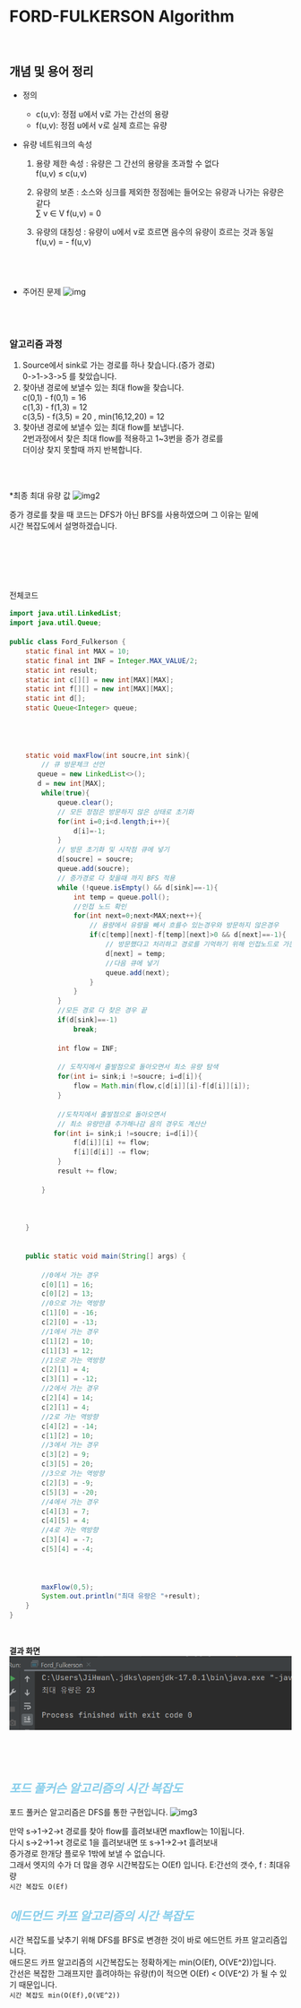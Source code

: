 # FORD-FULKERSON Algorithm
<br/>

## 개념 및 용어 정리
* 정의 
    * c(u,v): 정점 u에서 v로 가는 간선의 용량
    * f(u,v): 정점 u에서 v로 실제 흐르는 유량

* 유량 네트워크의 속성
    1. 용량 제한 속성 : 유량은 그 간선의 용량을 초과할 수 없다\
     f(u,v) $\leq$ c(u,v)
    2. 유량의 보존 : 소스와 싱크를 제외한 정점에는 들어오는 유량과 나가는 유량은 같다\
        $\sum$ v $\in$ V  f(u,v) = 0

    3. 유량의 대칭성 : 유량이 u에서 v로 흐르면 음수의 유량이 흐르는 것과 동일\
        f(u,v) = - f(u,v)


#
<br/>


* 주어진 문제
![img](https://velog.velcdn.com/images%2Fgeunwoobaek%2Fpost%2Fe2cf2a36-16bd-4890-9dc9-30660fde6177%2Fimage.png)
<br/>
<br/>

### 알고리즘 과정
1. Source에서 sink로 가는 경로를 하나 찾습니다.(증가 경로)\
0->1->3->5 를 찾았습니다.
2. 찾아낸 경로에 보낼수 있는 최대 flow을 찾습니다.\
c(0,1) - f(0,1) = 16\
c(1,3) - f(1,3) = 12\
c(3,5) - f(3,5) = 20  ,  min(16,12,20) = 12
3. 찾아낸 경로에 보낼수 있는 최대 flow를 보냅니다.\
 2번과정에서 찾은 최대 flow를 적용하고 1~3번을 증가 경로를\
 더이상 찾지 못할때 까지 반복합니다.
 <br/>
 <br/>


 *최종 최대 유량 값
 ![img2](https://velog.velcdn.com/images%2Fgeunwoobaek%2Fpost%2F593f907e-d460-481f-93cb-679d7ca248cb%2Fimage.png)

 증가 경로를 찾을 때 코드는 DFS가 아닌 BFS를 사용하였으며 그 이유는 밑에\
 시간 복잡도에서 설명하겠습니다.
 <br/>
 <br/>
#
<br/><br/>


전체코드
```java 
import java.util.LinkedList;
import java.util.Queue;

public class Ford_Fulkerson {
    static final int MAX = 10;
    static final int INF = Integer.MAX_VALUE/2;
    static int result;
    static int c[][] = new int[MAX][MAX];
    static int f[][] = new int[MAX][MAX];
    static int d[];
    static Queue<Integer> queue;




    static void maxFlow(int soucre,int sink){
        // 큐 방문체크 선언
       queue = new LinkedList<>();
       d = new int[MAX];
        while(true){
            queue.clear();
            // 모든 정점은 방문하지 않은 상태로 초기화
            for(int i=0;i<d.length;i++){
                d[i]=-1;
            }
            // 방문 초기화 및 시작점 큐에 넣기
            d[soucre] = soucre;
            queue.add(soucre);
            // 증가경로 다 찾을때 까지 BFS 적용
            while (!queue.isEmpty() && d[sink]==-1){
                int temp = queue.poll();
                //인접 노드 확인
                for(int next=0;next<MAX;next++){
                    // 용량에서 유량을 빼서 흐를수 있는경우와 방문하지 않은경우
                    if(c[temp][next]-f[temp][next]>0 && d[next]==-1){
                        // 방문했다고 처리하고 경로를 기억하기 위해 인접노드로 가는 값 넣음
                        d[next] = temp;
                        //다음 큐에 넣기
                        queue.add(next);
                    }
                }
            }
            //모든 경로 다 찾은 경우 끝
            if(d[sink]==-1)
                break;

            int flow = INF;

            // 도착지에서 출발점으로 돌아오면서 최소 유량 탐색
            for(int i= sink;i !=soucre; i=d[i]){
                flow = Math.min(flow,c[d[i]][i]-f[d[i]][i]);
            }

            //도착지에서 출발점으로 돌아오면서
            // 최소 유량만큼 추가해나감 음의 경우도 계산산
           for(int i= sink;i !=soucre; i=d[i]){
                f[d[i]][i] += flow;
                f[i][d[i]] -= flow;
            }
            result += flow;

        }



    }


    public static void main(String[] args) {

        //0에서 가는 경우
        c[0][1] = 16;
        c[0][2] = 13;
        //0으로 가는 역방향
        c[1][0] = -16;
        c[2][0] = -13;
        //1에서 가는 경우
        c[1][2] = 10;
        c[1][3] = 12;
        //1으로 가는 역방향
        c[2][1] = 4;
        c[3][1] = -12;
        //2에서 가는 경우
        c[2][4] = 14;
        c[2][1] = 4;
        //2로 가는 역방향
        c[4][2] = -14;
        c[1][2] = 10;
        //3에서 가는 경우
        c[3][2] = 9;
        c[3][5] = 20;
        //3으로 가는 역방향
        c[2][3] = -9;
        c[5][3] = -20;
        //4에서 가는 경우
        c[4][3] = 7;
        c[4][5] = 4;
        //4로 가는 역방향
        c[3][4] = -7;
        c[5][4] = -4;



        maxFlow(0,5);
        System.out.println("최대 유량은 "+result);
    }
}


```
<br/>

**결과 화면**
![img](result.png)

#
<br/>

## ***<span style="color:skyblue">포드 풀커슨 알고리즘의 시간 복잡도</span>***

포드 풀커슨 알고리즘은 DFS를 통한 구현입니다.
![img3](https://mblogthumb-phinf.pstatic.net/MjAxODA2MTNfNjcg/MDAxNTI4ODc5NjQ5ODY3.DTVqJxy43or9FVceZj7OkJ217FqZY1tNRIY2MTfQFP8g.6qfAtiDRAJuxU2lWe_lwbpp-f09pPp7lt1qM-dXDjO8g.PNG.jh20s/image.png?type=w800)

만약 s->1->2->t 경로를 찾아 flow를 흘려보내면 maxflow는 1이됩니다.\
다시 s->2->1->t 경로로 1을 흘려보내면 또 s->1->2->t 흘려보내 \
증가경로 한개당 플로우 1밖에 보낼 수 없습니다.\
그래서 엣지의 수가 더 많을 경우 시간복잡도는 O(Ef) 입니다.  E:간선의 갯수, f : 최대유량\
`시간 복잡도 O(Ef)`


## ***<span style="color:skyblue">에드먼드 카프 알고리즘의 시간 복잡도</span>***

시간 복잡도를 낮추기 위해 DFS를 BFS로 변경한 것이 바로 에드먼트 카프 알고리즘입니다.\
애드몬드 카프 알고리즘의 시간복잡도는 정확하게는 min(O(Ef), O(VE^2))입니다.\
 간선은 복잡한 그래프지만 흘려야하는 유량(f)이 적으면 O(Ef) < O(VE^2) 가 될 수 있기 때문입니다.\
`시간 복잡도 min(O(Ef),O(VE^2))`

